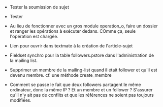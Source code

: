 * Tester la soumission de sujet
* Tester

* Au lieu de fonctionner avec un gros module operation_o, faire un dossier et ranger les opérations à exécuter dedans. COmme ça, seule l'opération est chargée.

* Lien pour ouvrir dans textmate à la création de l'article-sujet

* Fieldset synchro pour la table followers.pstore dans l'administration de la mailing list.

* Supprimer un membre de la mailing-list quand il était follower et qu'il
  est devenu membre.
  cf. une méthode create_membre
  
* Comment se passe le fait que deux followers partagent le même ordinateur, donc la même IP ?
  Et un membre et un follower ?
  S'assurer qu'il n'y ait pas de conflits et que les références ne soient pas toujours modifiées.